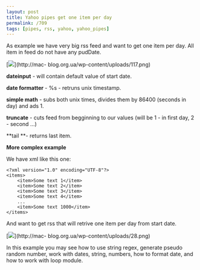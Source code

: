 ```yaml
---
layout: post
title: Yahoo pipes get one item per day
permalink: /709
tags: [pipes, rss, yahoo, yahoo_pipes]
---
```


As example we have very big rss feed and want to get one item per day. All
item in feed do not have any pudDate.

[![](http://mac-blog.org.ua/wp-content/uploads/117-300x215.png)](http://mac-
blog.org.ua/wp-content/uploads/117.png)

**dateinput** - will contain default value of start date.

**date formatter** - %s - retruns unix timestamp.

**simple math** - subs both unix times, divides them by 86400 (seconds in day) and ads 1.

**truncate** - cuts feed from begginning to our values (will be 1 - in first day, 2 - second ...)

**tail **- returns last item.

**More complex example**

We have xml like this one:

    <?xml version="1.0" encoding="UTF-8"?>
    <items>
        <item>Some text 1</item>
        <item>Some text 2</item>
        <item>Some text 3</item>
        <item>Some text 4</item>
        ...
        <item>Some text 1000</item>
    </items>

And want to get rss that will retrive one item per day from start date.

[![](http://mac-blog.org.ua/wp-content/uploads/28-300x245.png)](http://mac-
blog.org.ua/wp-content/uploads/28.png)

In this example you may see how to use string regex, generate pseudo random
number, work with dates, string, numbers, how to format date, and how to work
with loop module.
